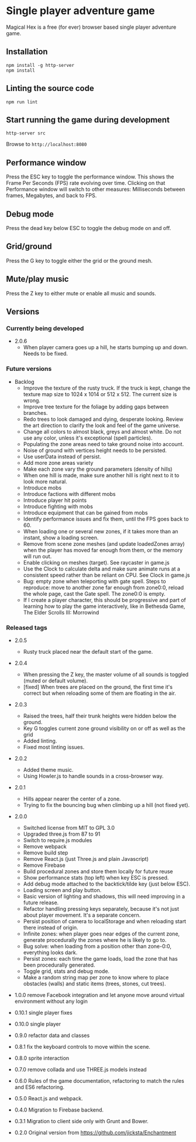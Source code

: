 # Single player adventure game
Magical Hex is a free (for ever) browser based single player adventure game.

## Installation
```
npm install -g http-server
npm install
```

## Linting the source code
```
npm run lint
```

## Start running the game during development
```
http-server src
```

Browse to `http://localhost:8080`

## Performance window
Press the ESC key to toggle the performance window. This shows the Frame Per Seconds (FPS) rate evolving over time.
Clicking on that Performance window will switch to other measures: Milliseconds between frames, Megabytes, and back to FPS.

## Debug mode
Press the dead key below ESC to toggle the debug mode on and off.

## Grid/ground
Press the G key to toggle either the grid or the ground mesh.

## Mute/play music
Press the Z key to either mute or enable all music and sounds.

## Versions

### Currently being developed
* 2.0.6
    - When player camera goes up a hill, he starts bumping up and down. Needs to be fixed.

### Future versions
* Backlog
    - Improve the texture of the rusty truck. If the truck is kept, change the texture map size to 1024 x 1014 or 512 x 512. The current size is wrong.
    - Improve tree texture for the foliage by adding gaps between branches.
    - Redo trees to look damaged and dying, desperate looking. Review the art direction to clarify the look and feel of the game universe.
    - Change all colors to almost black, greys and almost white. Do not use any color, unless it's exceptional (spell particles).
    - Populating the zone areas need to take ground noise into account.
    - Noise of ground with vertices height needs to be persisted.
    - Use userData instead of persist.
    - Add more zone areas variety
    - Make each zone vary the ground parameters (density of hills)
    - When one hill is made, make sure another hill is right next to it to look more natural.
    - Introduce mobs
    - Introduce factions with different mobs
    - Introduce player hit points
    - Introduce fighting with mobs
    - Introduce equipment that can be gained from mobs
    - Identify performance issues and fix them, until the FPS goes back to 60.
    - When loading one or several new zones, if it takes more than an instant, show a loading screen.
    - Remove from scene zone meshes (and update loadedZones array) when the player has moved far enough from them, or the memory will run out.
    - Enable clicking on meshes (target). See raycaster in game.js
    - Use the Clock to calculate delta and make sure animate runs at a consistent speed rather than be reliant on CPU. See Clock in game.js
    - Bug: empty zone when teleporting with gate spell. Steps to reproduce: move to another zone far enough from zone0:0, reload the whole page, cast the Gate spell. The zone0:0 is empty.
    - If I create a player character, this should be progressive and part of learning how to play the game interactively, like in Bethesda Game, The Elder Scrolls III: Morrowind 

### Released tags
* 2.0.5
    - Rusty truck placed near the default start of the game.
* 2.0.4
    - When pressing the Z key, the master volume of all sounds is toggled (muted or default volume).
    - [fixed] When trees are placed on the ground, the first time it's correct but when reloading some of them are floating in the air.

* 2.0.3
    - Raised the trees, half their trunk heights were hidden below the ground.
    - Key G toggles current zone ground visibility on or off as well as the grid
    - Added linting.
    - Fixed most linting issues.

* 2.0.2
    - Added theme music.
    - Using Howler.js to handle sounds in a cross-browser way.

* 2.0.1
    - Hills appear nearer the center of a zone.
    - Trying to fix the bouncing bug when climbing up a hill (not fixed yet).

* 2.0.0
    - Switched license from MIT to GPL 3.0
    - Upgraded three.js from 87 to 91
    - Switch to require.js modules
    - Remove webpack
    - Remove build step
    - Remove React.js (just Three.js and plain Javascript)
    - Remove Firebase
    - Build procedural zones and store them locally for future reuse
    - Show performance stats (top left) when key ESC is pressed.
    - Add debug mode attached to the backtick/tilde key (just below ESC).
    - Loading screen and play button.
    - Basic version of lighting and shadows, this will need improving in a future release.
    - Refactor handling pressing keys separately, because it's not just about player movement. It's a separate concern.
    - Persist position of camera to localStorage and when reloading start there instead of origin.
    - Infinite zones: when player goes near edges of the current zone, generate procedurally the zones where he is likely to go to.
    - Bug solve: when loading from a position other than zone-0:0, everything looks dark.
    - Persist zones: each time the game loads, load the zone that has been procedurally generated.
    - Toggle grid, stats and debug mode.
    - Make a random string map per zone to know where to place obstacles (walls) and static items (trees, stones, cut trees).

* 1.0.0 remove Facebook integration and let anyone move around virtual environment without any login
* 0.10.1 single player fixes
* 0.10.0 single player
* 0.9.0 refactor data and classes
* 0.8.1 fix the keyboard controls to move within the scene.
* 0.8.0 sprite interaction
* 0.7.0 remove collada and use THREE.js models instead
* 0.6.0 Rules of the game documentation, refactoring to match the rules and ES6 refactoring.
* 0.5.0 React.js and webpack.
* 0.4.0 Migration to Firebase backend.
* 0.3.1 Migration to client side only with Grunt and Bower.
* 0.2.0 Original version from https://github.com/jicksta/Enchantment
